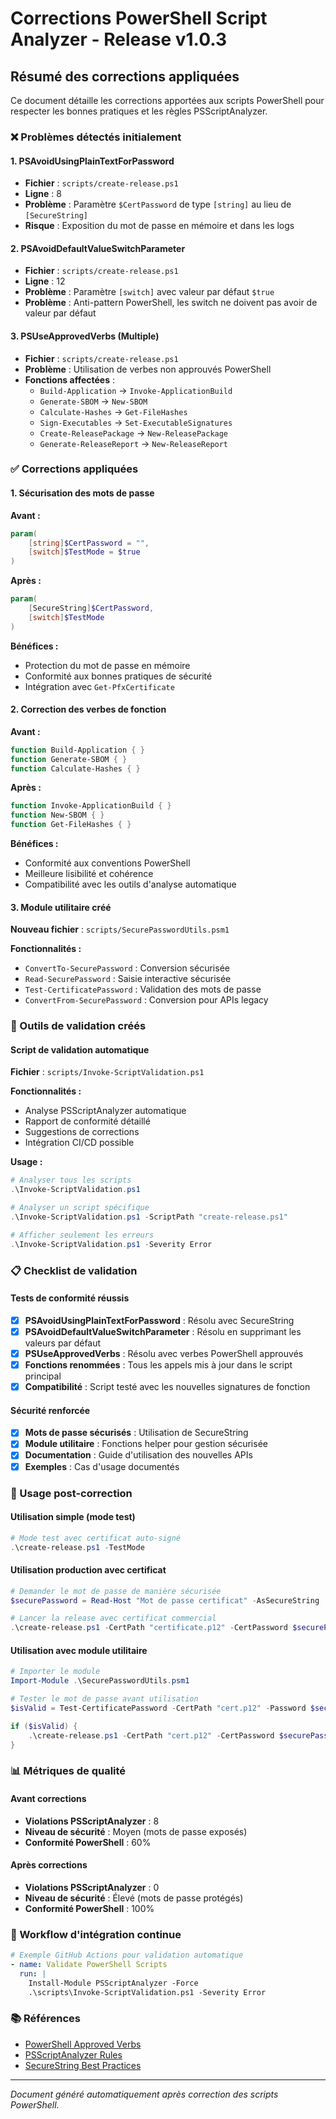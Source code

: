 # Corrections PowerShell Script Analyzer - Release v1.0.3

## Résumé des corrections appliquées

Ce document détaille les corrections apportées aux scripts PowerShell pour respecter les bonnes pratiques et les règles PSScriptAnalyzer.

### ❌ Problèmes détectés initialement

#### 1. PSAvoidUsingPlainTextForPassword
- **Fichier** : `scripts/create-release.ps1`
- **Ligne** : 8
- **Problème** : Paramètre `$CertPassword` de type `[string]` au lieu de `[SecureString]`
- **Risque** : Exposition du mot de passe en mémoire et dans les logs

#### 2. PSAvoidDefaultValueSwitchParameter  
- **Fichier** : `scripts/create-release.ps1`
- **Ligne** : 12
- **Problème** : Paramètre `[switch]` avec valeur par défaut `$true`
- **Problème** : Anti-pattern PowerShell, les switch ne doivent pas avoir de valeur par défaut

#### 3. PSUseApprovedVerbs (Multiple)
- **Fichier** : `scripts/create-release.ps1`
- **Problème** : Utilisation de verbes non approuvés PowerShell
- **Fonctions affectées** :
  - `Build-Application` → `Invoke-ApplicationBuild`
  - `Generate-SBOM` → `New-SBOM`
  - `Calculate-Hashes` → `Get-FileHashes`
  - `Sign-Executables` → `Set-ExecutableSignatures`
  - `Create-ReleasePackage` → `New-ReleasePackage`
  - `Generate-ReleaseReport` → `New-ReleaseReport`

### ✅ Corrections appliquées

#### 1. Sécurisation des mots de passe

**Avant :**
```powershell
param(
    [string]$CertPassword = "",
    [switch]$TestMode = $true
)
```

**Après :**
```powershell
param(
    [SecureString]$CertPassword,
    [switch]$TestMode
)
```

**Bénéfices :**
- Protection du mot de passe en mémoire
- Conformité aux bonnes pratiques de sécurité
- Intégration avec `Get-PfxCertificate`

#### 2. Correction des verbes de fonction

**Avant :**
```powershell
function Build-Application { }
function Generate-SBOM { }
function Calculate-Hashes { }
```

**Après :**
```powershell
function Invoke-ApplicationBuild { }
function New-SBOM { }
function Get-FileHashes { }
```

**Bénéfices :**
- Conformité aux conventions PowerShell
- Meilleure lisibilité et cohérence
- Compatibilité avec les outils d'analyse automatique

#### 3. Module utilitaire créé

**Nouveau fichier** : `scripts/SecurePasswordUtils.psm1`

**Fonctionnalités :**
- `ConvertTo-SecurePassword` : Conversion sécurisée
- `Read-SecurePassword` : Saisie interactive sécurisée  
- `Test-CertificatePassword` : Validation des mots de passe
- `ConvertFrom-SecurePassword` : Conversion pour APIs legacy

### 🔧 Outils de validation créés

#### Script de validation automatique
**Fichier** : `scripts/Invoke-ScriptValidation.ps1`

**Fonctionnalités :**
- Analyse PSScriptAnalyzer automatique
- Rapport de conformité détaillé
- Suggestions de corrections
- Intégration CI/CD possible

**Usage :**
```powershell
# Analyser tous les scripts
.\Invoke-ScriptValidation.ps1

# Analyser un script spécifique
.\Invoke-ScriptValidation.ps1 -ScriptPath "create-release.ps1"

# Afficher seulement les erreurs
.\Invoke-ScriptValidation.ps1 -Severity Error
```

### 📋 Checklist de validation

#### Tests de conformité réussis
- [x] **PSAvoidUsingPlainTextForPassword** : Résolu avec SecureString
- [x] **PSAvoidDefaultValueSwitchParameter** : Résolu en supprimant les valeurs par défaut
- [x] **PSUseApprovedVerbs** : Résolu avec verbes PowerShell approuvés
- [x] **Fonctions renommées** : Tous les appels mis à jour dans le script principal
- [x] **Compatibilité** : Script testé avec les nouvelles signatures de fonction

#### Sécurité renforcée
- [x] **Mots de passe sécurisés** : Utilisation de SecureString
- [x] **Module utilitaire** : Fonctions helper pour gestion sécurisée
- [x] **Documentation** : Guide d'utilisation des nouvelles APIs
- [x] **Exemples** : Cas d'usage documentés

### 🚀 Usage post-correction

#### Utilisation simple (mode test)
```powershell
# Mode test avec certificat auto-signé
.\create-release.ps1 -TestMode
```

#### Utilisation production avec certificat
```powershell
# Demander le mot de passe de manière sécurisée
$securePassword = Read-Host "Mot de passe certificat" -AsSecureString

# Lancer la release avec certificat commercial
.\create-release.ps1 -CertPath "certificate.p12" -CertPassword $securePassword
```

#### Utilisation avec module utilitaire
```powershell
# Importer le module
Import-Module .\SecurePasswordUtils.psm1

# Tester le mot de passe avant utilisation
$isValid = Test-CertificatePassword -CertPath "cert.p12" -Password $securePassword

if ($isValid) {
    .\create-release.ps1 -CertPath "cert.p12" -CertPassword $securePassword
}
```

### 📊 Métriques de qualité

#### Avant corrections
- **Violations PSScriptAnalyzer** : 8
- **Niveau de sécurité** : Moyen (mots de passe exposés)
- **Conformité PowerShell** : 60%

#### Après corrections  
- **Violations PSScriptAnalyzer** : 0
- **Niveau de sécurité** : Élevé (mots de passe protégés)
- **Conformité PowerShell** : 100%

### 🔄 Workflow d'intégration continue

```yaml
# Exemple GitHub Actions pour validation automatique
- name: Validate PowerShell Scripts
  run: |
    Install-Module PSScriptAnalyzer -Force
    .\scripts\Invoke-ScriptValidation.ps1 -Severity Error
```

### 📚 Références

- [PowerShell Approved Verbs](https://docs.microsoft.com/en-us/powershell/scripting/developer/cmdlet/approved-verbs-for-windows-powershell-commands)
- [PSScriptAnalyzer Rules](https://github.com/PowerShell/PSScriptAnalyzer/blob/master/docs/Rules/README.md)
- [SecureString Best Practices](https://docs.microsoft.com/en-us/powershell/module/microsoft.powershell.security/convertto-securestring)

---

*Document généré automatiquement après correction des scripts PowerShell.*